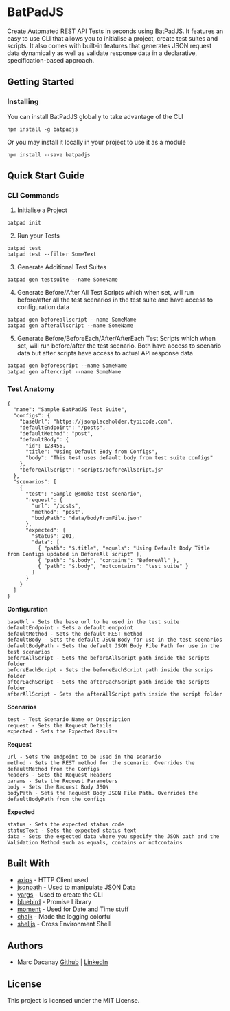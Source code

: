 # BatPadJS
Create Automated REST API Tests in seconds using BatPadJS. It features an easy to use CLI that allows you to initialise a project, create test suites and scripts. It also comes with built-in features that generates JSON request data dynamically as well as validate response data in a declarative, specification-based approach.

## Getting Started
### Installing

You can install BatPadJS globally to take advantage of the CLI

```
npm install -g batpadjs
```

Or you may install it locally in your project to use it as a module

```
npm install --save batpadjs
```

## Quick Start Guide

### CLI Commands

1. Initialise a Project

```
batpad init
```
2. Run your Tests
```
batpad test
batpad test --filter SomeText
```
3. Generate Additional Test Suites
```
batpad gen testsuite --name SomeName
```
4. Generate Before/After All Test Scripts which when set, will run before/after all the test scenarios in the test suite and have access to configuration data
```
batpad gen beforeallscript --name SomeName
batpad gen afterallscript --name SomeName
```
5. Generate Before/BeforeEach/After/AfterEach Test Scripts which when set, will run before/after the test scenario. Both have access to scenario data but after scripts have access to actual API response data
```
batpad gen beforescript --name SomeName
batpad gen aftercript --name SomeName
```

### Test Anatomy
```
{
  "name": "Sample BatPadJS Test Suite",
  "configs": {
    "baseUrl": "https://jsonplaceholder.typicode.com",
    "defaultEndpoint": "/posts",
    "defaultMethod": "post",  
    "defaultBody": {
      "id": 123456,
      "title": "Using Default Body from Configs",
      "body": "This test uses default body from test suite configs"
    }, 
    "beforeAllScript": "scripts/beforeAllScript.js"
  },
  "scenarios": [
    {
      "test": "Sample @smoke test scenario",
      "request": {
        "url": "/posts",
        "method": "post",
        "bodyPath": "data/bodyFromFile.json"
      },
      "expected": {
        "status": 201,
        "data": [
          { "path": "$.title", "equals": "Using Default Body Title from Configs updated in BeforeAll script" },
          { "path": "$.body", "contains": "BeforeAll" },
          { "path": "$.body", "notcontains": "test suite" }
        ]
      }
    }
  ]
}

```

__**Configuration**__

```
baseUrl - Sets the base url to be used in the test suite
defaultEndpoint - Sets a default endpoint
defaultMethod - Sets the default REST method
defaultBody - Sets the default JSON Body for use in the test scenarios
defaultBodyPath - Sets the default JSON Body File Path for use in the test scenarios
beforeAllScript - Sets the beforeAllScript path inside the scripts folder
beforeEachScript - Sets the beforeEachScript path inside the scrips folder
afterEachScript - Sets the afterEachScript path inside the scripts folder
afterAllScript - Sets the afterAllScript path inside the script folder
```

__**Scenarios**__
```
test - Test Scenario Name or Description
request - Sets the Request Details
expected - Sets the Expected Results

```

__Request__
```
url - Sets the endpoint to be used in the scenario
method - Sets the REST method for the scenario. Overrides the defaultMethod from the Configs
headers - Sets the Request Headers
params - Sets the Request Parameters
body - Sets the Request Body JSON
bodyPath - Sets the Request Body JSON File Path. Overrides the defaultBodyPath from the configs
```

__Expected__
```
status - Sets the expected status code
statusText - Sets the expected status text
data - Sets the expected data where you specify the JSON path and the Validation Method such as equals, contains or notcontains
```

## Built With

* [axios](https://github.com/axios/axios) - HTTP Client used
* [jsonpath](https://github.com/dchester/jsonpath) - Used to manipulate JSON Data
* [yargs](https://github.com/yargs/yargs) - Used to create the CLI
* [bluebird](https://github.com/petkaantonov/bluebird) - Promise Library
* [moment](https://github.com/moment/moment) - Used for Date and Time stuff
* [chalk](https://github.com/chalk/chalk) - Made the logging colorful
* [shelljs](https://github.com/shelljs/shelljs) - Cross Environment Shell

## Authors

* Marc Dacanay [Github](https://github.com/marcdacz) | [LinkedIn](https://www.linkedin.com/in/marcdacanay/)


## License

This project is licensed under the MIT License.

